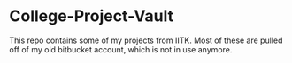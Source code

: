 # College-Project-Vault
This repo contains some of my projects from IITK. Most of these are pulled off of my old bitbucket account, which is not in use anymore.
